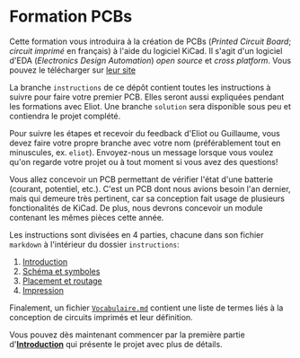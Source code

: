 # Formation PCBs

Cette formation vous introduira à la création de PCBs (*Printed Circuit Board*; *circuit imprimé* en
français) à l'aide du logiciel KiCad. Il s'agit d'un logiciel d'EDA (*Electronics Design
Automation*) *open source* et *cross platform*. Vous pouvez le télécharger sur [leur
site](https://www.kicad.org/)

La branche `instructions` de ce dépôt contient toutes les instructions à suivre pour faire votre
premier PCB. Elles seront aussi expliquées pendant les formations avec Eliot. Une branche `solution`
sera disponible sous peu et contiendra le projet complété.

Pour suivre les étapes et recevoir du feedback d'Eliot ou Guillaume, vous devez faire votre propre
branche avec votre nom (préférablement tout en minuscules, ex. `eliot`). Envoyez-nous un message
lorsque vous voulez qu'on regarde votre projet ou à tout moment si vous avez des questions!

Vous allez concevoir un PCB permettant de vérifier l'état d'une batterie (courant, potentiel, etc.).
C'est un PCB dont nous avions besoin l'an dernier, mais qui demeure très pertinent, car sa
conception fait usage de plusieurs fonctionalités de KiCad. De plus, nous devrons concevoir un
module contenant les mêmes pièces cette année.

Les instructions sont divisées en 4 parties, chacune dans son fichier `markdown` à l'intérieur du
dossier `instructions`:
1. [Introduction](instructions/0.%20Introduction.md)
2. [Schéma et symboles](instructions/1.%20Schema.md)
3. [Placement et routage](instructions/2.%20Placement.md)
4. [Impression](instructions/3.%20Impression.md)

Finalement, un fichier [`Vocabulaire.md`](instructions/Vocabulaire.md) contient une liste de termes
liés à la conception de circuits imprimés et leur définition.

Vous pouvez dès maintenant commencer par la première partie
d'[**Introduction**](instructions/0.%20Introduction.md) qui présente le projet avec plus de détails.
